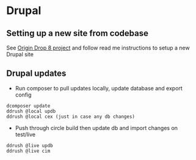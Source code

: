 # Drupal

## Setting up a new site from codebase

See [Origin Drop 8 project](https://github.com/origindesign/origin-drop-8) and follow read me instructions to setup a new Drupal site

## Drupal updates

- Run composer to pull updates locally, update database and export config
````
dcomposer update
ddrush @local updb
ddrush @local cex (just in case any db changes)
````
- Push through circle build then update db and import changes on test/live
````
ddrush @live updb
ddrush @live cim 
````

